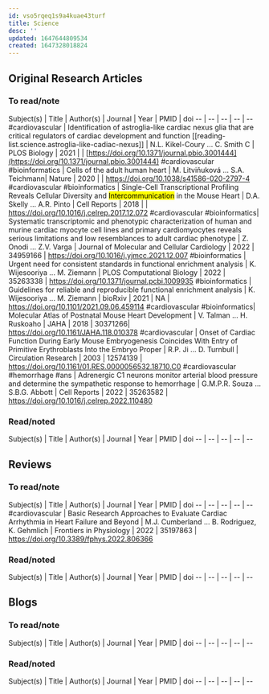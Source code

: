 ```yaml
---
id: vso5rqeq1s9a4kuae43turf
title: Science
desc: ''
updated: 1647644809534
created: 1647328018824
---
```


## Original Research Articles

### To read/note

Subject(s) | Title | Author(s) | Journal | Year | PMID | doi
 -- | -- | -- | -- | --
 #cardiovascular | Identification of astroglia-like cardiac nexus glia that are critical regulators of cardiac development and function [[reading-list.science.astroglia-like-cadiac-nexus]] | N.L. Kikel-Coury ... C. Smith C | PLOS Biology | 2021 | | [https://doi.org/10.1371/journal.pbio.3001444](https://doi.org/10.1371/journal.pbio.3001444)
 #cardiovascular #bioinformatics | Cells of the adult human heart | M. Litviňuková ... S.A. Teichmann| Nature | 2020 | | https://doi.org/10.1038/s41586-020-2797-4
 #cardiovascular #bioinformatics | Single-Cell Transcriptional Profiling Reveals Cellular Diversity and <mark>Intercommunication</mark> in the Mouse Heart | D.A. Skelly ... A.R. Pinto | Cell Reports | 2018 | | https://doi.org/10.1016/j.celrep.2017.12.072
 #cardiovascular #bioinformatics| Systematic transcriptomic and phenotypic characterization of human and murine cardiac myocyte cell lines and primary cardiomyocytes reveals serious limitations and low resemblances to adult cardiac phenotype | Z. Onodi ... Z.V. Varga | Journal of Molecular and Cellular Cardiology | 2022 | 34959166 | https://doi.org/10.1016/j.yjmcc.2021.12.007
 #bioinformatics | Urgent need for consistent standards in functional enrichment analysis | K. Wijesooriya ... M. Ziemann | PLOS Computational Biology | 2022 | 35263338 | https://doi.org/10.1371/journal.pcbi.1009935
 #bioinformatics | Guidelines for reliable and reproducible functional enrichment analysis | K. Wijesooriya ... M. Ziemann | bioRxiv | 2021 | NA | https://doi.org/10.1101/2021.09.06.459114
 #cardiovascular #bioinformatics| Molecular Atlas of Postnatal Mouse Heart Development | V. Talman ... H. Ruskoaho | JAHA | 2018 | 30371266| https://doi.org/10.1161/JAHA.118.010378
 #cardiovascular | Onset of Cardiac Function During Early Mouse Embryogenesis Coincides With Entry of Primitive Erythroblasts Into the Embryo Proper | R.P. Ji ... D. Turnbull | Circulation Research | 2003 | 12574139 | https://doi.org/10.1161/01.RES.0000056532.18710.C0
 #cardiovascular #hemorrhage #ans | Adrenergic C1 neurons monitor arterial blood pressure and determine the sympathetic response to hemorrhage | G.M.P.R. Souza ... S.B.G. Abbott | Cell Reports | 2022 | 35263582 | https://doi.org/10.1016/j.celrep.2022.110480

### Read/noted

Subject(s) | Title | Author(s) | Journal | Year | PMID | doi
 -- | -- | -- | -- | --

## Reviews

### To read/note

Subject(s) | Title | Author(s) | Journal | Year | PMID | doi
 -- | -- | -- | -- | --
 #cardiovascular | Basic Research Approaches to Evaluate Cardiac Arrhythmia in Heart Failure and Beyond | M.J. Cumberland ... B. Rodriguez, K. Gehmlich | Frontiers in Physiology | 2022 | 35197863 | https://doi.org/10.3389/fphys.2022.806366

### Read/noted

Subject(s) | Title | Author(s) | Journal | Year | PMID | doi
 -- | -- | -- | -- | --

## Blogs

### To read/note

Subject(s) | Title | Author(s) | Journal | Year | PMID | doi
 -- | -- | -- | -- | --

### Read/noted

Subject(s) | Title | Author(s) | Journal | Year | PMID | doi
 -- | -- | -- | -- | --
 